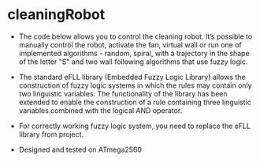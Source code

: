 # cleaningRobot


   
* The code below allows you to control the cleaning robot. It’s possible to manually control the robot, 
activate the fan, virtual wall or run one of implemented algorithms - random, spiral, with a trajectory 
in the shape of the letter "S" and two wall following algorithms that use fuzzy logic.
   
* The standard eFLL library (Embedded Fuzzy Logic Library) allows the construction of fuzzy logic systems
in which the rules may contain only two linguistic variables. The functionality of the library has been
extended to enable the construction of a rule containing three linguistic variables combined with the logical AND operator.
   
* For correctly working fuzzy logic system, you need to replace the eFLL library from project.
 
* Designed and tested on ATmega2560
